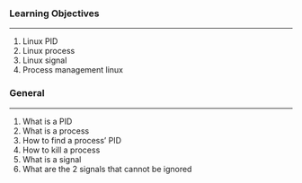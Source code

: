 ### Learning Objectives
--------------------------------------------------------------
1) Linux PID
2) Linux process
3) Linux signal
4) Process management linux

### General
--------------------------------------------------------------
1) What is a PID
2) What is a process
3) How to find a process’ PID
4) How to kill a process
5) What is a signal
6) What are the 2 signals that cannot be ignored
